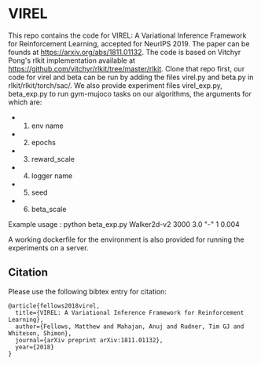 # VIREL
This repo contains the code for VIREL: A Variational Inference Framework for Reinforcement Learning, accepted for NeurIPS 2019. The paper can be founds at https://arxiv.org/abs/1811.01132.
The code is based on Vitchyr Pong's rlkit implementation available at https://github.com/vitchyr/rlkit/tree/master/rlkit.
Clone that repo first, our code for virel and beta can be run by adding the files virel.py and beta.py in rlkit/rlkit/torch/sac/. We also provide experiment files virel_exp.py, beta_exp.py to run gym-mujoco tasks on our algorithms, the arguments for which are:

 - 1. env name
 - 2. epochs
 - 3. reward_scale
 - 4. logger name
 - 5. seed
 - 6. beta_scale

Example usage : python beta_exp.py Walker2d-v2 3000 3.0 "-" 1 0.004

A working dockerfile for the environment is also provided for running the experiments on a server.

## Citation

Please use the following bibtex entry for citation:
```
@article{fellows2018virel,
  title={VIREL: A Variational Inference Framework for Reinforcement Learning},
  author={Fellows, Matthew and Mahajan, Anuj and Rudner, Tim GJ and Whiteson, Shimon},
  journal={arXiv preprint arXiv:1811.01132},
  year={2018}
}

```
